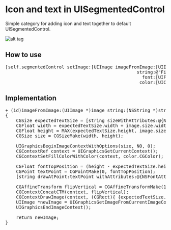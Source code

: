 # Icon and text in UISegmentedControl

Simple category for adding icon and text together to default UISegmentedControl.

![alt tag](https://raw.github.com/maximbilan/UISegmentedControl_IconAndText/master/img/img1.png)
## How to use
<pre>
[self.segmentedControl setImage:[UIImage imageFromImage:[UIImage imageNamed:@"star"]
												 string:@"First"
												   font:[UIFont systemFontOfSize:15]
												  color:[UIColor clearColor]] forSegmentAtIndex:0];
</pre>
## Implementation
<pre>
+ (id)imageFromImage:(UIImage *)image string:(NSString *)string font:(UIFont *)font color:(UIColor *)color
{
	CGSize expectedTextSize = [string sizeWithAttributes:@{NSFontAttributeName: font}];
	CGFloat width = expectedTextSize.width + image.size.width;
	CGFloat height = MAX(expectedTextSize.height, image.size.width);
	CGSize size = CGSizeMake(width, height);
	
	UIGraphicsBeginImageContextWithOptions(size, NO, 0);
	CGContextRef context = UIGraphicsGetCurrentContext();
	CGContextSetFillColorWithColor(context, color.CGColor);
	
	CGFloat fontTopPosition = (height - expectedTextSize.height) * 0.5;
	CGPoint textPoint = CGPointMake(0, fontTopPosition);
	[string drawAtPoint:textPoint withAttributes:@{NSFontAttributeName: font}];
	
	CGAffineTransform flipVertical = CGAffineTransformMake(1, 0, 0, -1, 0, size.height);
	CGContextConcatCTM(context, flipVertical);
	CGContextDrawImage(context, (CGRect){ {expectedTextSize.width, (height - image.size.height) * 0.5}, {image.size.width, image.size.height} }, [image CGImage]);
	UIImage *newImage = UIGraphicsGetImageFromCurrentImageContext();
	UIGraphicsEndImageContext();
	
	return newImage;
}
</pre>

